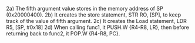2a) The fifth argument value stores in the memory address of SP (0x20000400).
2b) It creates the store statement, STR RO, [SP], to keep track of the value of fifth argument. 
2c) It creates the Load statement, LDR R5, [SP, #0x18]
2d) When calling func1, it PUSH.W {R4-R8, LR}, then before returning back to func2, it POP.W {R4-R8, PC}.